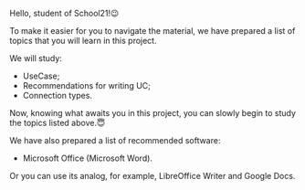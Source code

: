 Hello, student of School21!😉

To make it easier for you to navigate the material, we have prepared a list of topics that you will learn in this project.

We will study:
- UseCase;
- Recommendations for writing UC;
- Connection types.

Now, knowing what awaits you in this project, you can slowly begin to study the topics listed above.😇

We have also prepared a list of recommended software:
- Microsoft Office (Microsoft Word).

Or you can use its analog, for example, LibreOffice Writer and Google Docs.